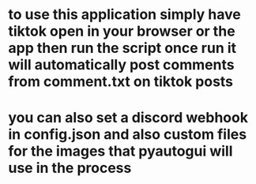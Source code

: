 # to use this application simply have tiktok open in your browser or the app then run the script once run it will automatically post comments from comment.txt on tiktok posts 
# you can also set a discord webhook in config.json and also custom files for the images that pyautogui will use in the process

